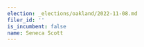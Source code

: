 ```yaml
---
election: _elections/oakland/2022-11-08.md
filer_id: ''
is_incumbent: false
name: Seneca Scott
---
```


